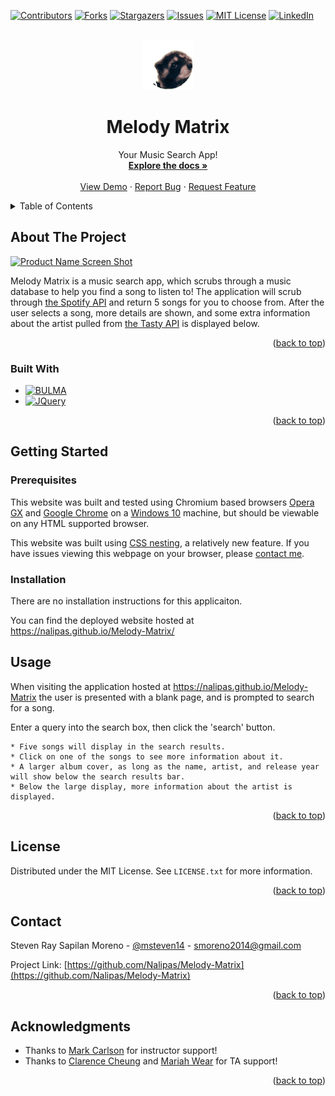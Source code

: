 <!-- Improved compatibility of back to top link: See: https://github.com/othneildrew/Best-README-Template/pull/73 -->
<a name="readme-top"></a>
<!--
*** Thanks for checking out the Best-README-Template. If you have a suggestion
*** that would make this better, please fork the repo and create a pull request
*** or simply open an issue with the tag "enhancement".
*** Don't forget to give the project a star!
*** Thanks again! Now go create something AMAZING! :D
-->



<!-- PROJECT SHIELDS -->
<!--
*** I'm using markdown "reference style" links for readability.
*** Reference links are enclosed in brackets [ ] instead of parentheses ( ).
*** See the bottom of this document for the declaration of the reference variables
*** for contributors-url, forks-url, etc. This is an optional, concise syntax you may use.
*** https://www.markdownguide.org/basic-syntax/#reference-style-links
-->
[![Contributors][contributors-shield]][contributors-url]
[![Forks][forks-shield]][forks-url]
[![Stargazers][stars-shield]][stars-url]
[![Issues][issues-shield]][issues-url]
[![MIT License][license-shield]][license-url]
[![LinkedIn][linkedin-shield]][linkedin-url]



<!-- PROJECT LOGO -->
<br />
<div align="center">
  <a href="https://github.com/Nalipas/Melody-Matrix">
    <img src="./assets/images/pedroraccoon.gif" alt="pepesadrain" width="80" height="80">
  </a>

<h1 align="center">Melody Matrix</h1>

  <p align="center">
    Your Music Search App!
    <br />
    <a href="https://github.com/Nalipas/Melody-Matrix"><strong>Explore the docs »</strong></a>
    <br />
    <br />
    <a href="https://github.com/Nalipas/Melody-Matrix">View Demo</a>
    ·
    <a href="https://github.com/Nalipas/Melody-Matrix/issues/new?labels=bug&template=bug-report---.md">Report Bug</a>
    ·
    <a href="https://github.com/Nalipas/Melody-Matrix/issues/new?labels=enhancement&template=feature-request---.md">Request Feature</a>
  </p>
</div>



<!-- TABLE OF CONTENTS -->
<details>
  <summary>Table of Contents</summary>
  <ol>
    <li>
      <a href="#about-the-project">About The Project</a>
      <ul>
        <li><a href="#built-with">Built With</a></li>
      </ul>
    </li>
    <li>
      <a href="#getting-started">Getting Started</a>
      <ul>
        <li><a href="#prerequisites">Prerequisites</a></li>
        <li><a href="#installation">Installation</a></li>
      </ul>
    </li>
    <li><a href="#usage">Usage</a></li>
    <li><a href="#license">License</a></li>
    <li><a href="#contact">Contact</a></li>
    <li><a href="#acknowledgments">Acknowledgments</a></li>
  </ol>
</details>


<!-- ABOUT THE PROJECT -->
## About The Project

[![Product Name Screen Shot][product-screenshot]](https://example.com)

Melody Matrix is a music search app, which scrubs through a music database to help you find a song to listen to! The application will scrub through [the Spotify API](https://rapidapi.com/Glavier/api/spotify23/) and return 5 songs for you to choose from. After the user selects a song, more details are shown, and some extra information about the artist pulled from [the Tasty API](https://rapidapi.com/apidojo/api/tasty) is displayed below.

<p align="right">(<a href="#readme-top">back to top</a>)</p>



### Built With

* [![BULMA][BULMA.io]][BULMA-url]
* [![JQuery][JQuery.com]][JQuery-url]

<p align="right">(<a href="#readme-top">back to top</a>)</p>



<!-- GETTING STARTED -->
## Getting Started
### Prerequisites

This website was built and tested using Chromium based browsers <a href="https://www.opera.com/gx">Opera GX</a> and <a href="(https://www.google.com/chrome/">Google Chrome</a> on a <a href="https://www.microsoft.com/en-us/software-download/windows10%20">Windows 10</a> machine, but should be viewable on any HTML supported browser.

This website was built using <a href="https://developer.mozilla.org/en-US/docs/Web/CSS/CSS_nesting/Using_CSS_nesting">CSS nesting</a>, a relatively new feature. If you have issues viewing this webpage on your browser, please <a href="mailto:smoreno2014@gmail.com">contact me</a>.

### Installation

There are no installation instructions for this applicaiton. 

You can find the deployed website hosted at https://nalipas.github.io/Melody-Matrix/




<!-- USAGE EXAMPLES -->
## Usage

When visiting the application hosted at <a href="https://nalipas.github.io/Melody-Matrix/">https://nalipas.github.io/Melody-Matrix</a> the user is presented with a blank page, and is prompted to search for a song.

Enter a query into the search box, then click the 'search' button.

```
* Five songs will display in the search results.
* Click on one of the songs to see more information about it.
* A larger album cover, as long as the name, artist, and release year will show below the search results bar.
* Below the large display, more information about the artist is displayed.
```

<p align="right">(<a href="#readme-top">back to top</a>)</p>


<!-- LICENSE -->
## License

Distributed under the MIT License. See `LICENSE.txt` for more information.

<p align="right">(<a href="#readme-top">back to top</a>)</p>



<!-- CONTACT -->
## Contact

Steven Ray Sapilan Moreno - [@msteven14](https://twitter.com/msteven14) - smoreno2014@gmail.com

Project Link: [https://github.com/Nalipas/Melody-Matrix](https://github.com/Nalipas/Melody-Matrix)

<p align="right">(<a href="#readme-top">back to top</a>)</p>



<!-- ACKNOWLEDGMENTS -->
## Acknowledgments

* Thanks to [Mark Carlson](https://github.com/mark-carlson) for instructor support!
* Thanks to [Clarence Cheung](https://github.com/kleranscoding) and [Mariah Wear](https://github.com/mariahw4) for TA support!

<p align="right">(<a href="#readme-top">back to top</a>)</p>



<!-- MARKDOWN LINKS & IMAGES -->
<!-- https://www.markdownguide.org/basic-syntax/#reference-style-links -->
[contributors-shield]: https://img.shields.io/github/contributors/Nalipas/Melody-Matrix.svg?style=for-the-badge
[contributors-url]: https://github.com/Nalipas/Melody-Matrix/graphs/contributors
[forks-shield]: https://img.shields.io/github/forks/Nalipas/Melody-Matrix.svg?style=for-the-badge
[forks-url]: https://github.com/Nalipas/Melody-Matrix/network/members
[stars-shield]: https://img.shields.io/github/stars/Nalipas/Melody-Matrix.svg?style=for-the-badge
[stars-url]: https://github.com/Nalipas/Melody-Matrix/stargazers
[issues-shield]: https://img.shields.io/github/issues/Nalipas/Melody-Matrix.svg?style=for-the-badge
[issues-url]: https://github.com/Nalipas/Melody-Matrix/issues
[license-shield]: https://img.shields.io/github/license/Nalipas/Melody-Matrix.svg?style=for-the-badge
[license-url]: https://github.com/Nalipas/Melody-Matrix/blob/master/LICENSE.txt
[linkedin-shield]: https://img.shields.io/badge/-LinkedIn-black.svg?style=for-the-badge&logo=linkedin&colorB=555
[linkedin-url]: https://linkedin.com/in/msteven14
[product-screenshot]: ./assets/images/WeatherDashboardScreenshot.png
[BULMA.io]: https://img.shields.io/badge/bulma-00D0B1?style=for-the-badge&logo=bulma&logoColor=white
[BULMA-url]: https://bulma.io
[JQuery.com]: https://img.shields.io/badge/jQuery-0769AD?style=for-the-badge&logo=jquery&logoColor=white
[JQuery-url]: https://jquery.com 
